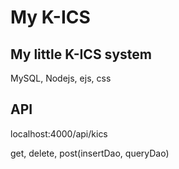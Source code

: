 # My K-ICS

## My little K-ICS system ##
MySQL, Nodejs, ejs, css

## API ##
localhost:4000/api/kics

get, delete, post(insertDao, queryDao)
